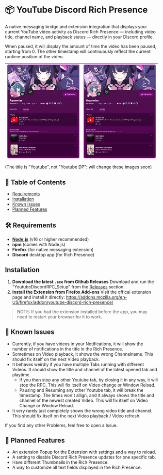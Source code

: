 # 📦 YouTube Discord Rich Presence

A native messaging bridge and extension integration that displays your current YouTube video activity as Discord Rich Presence — including video title, channel name, and playback status — directly in your Discord profile.

When paused, it will display the amount of time the video has been paused, starting from 0. The other timestamp will continuously reflect the current runtime position of the video.


| ![Image 1](example1.png) | ![Image 2](example2.png) |
|:---------------------:|:---------------------|

(The title is "Youtube", not "Youtube DP": will change these images soon)


## 📖 Table of Contents

- [Requirements](#️-requirements)
- [Installation](#installation)
- [Known Issues](#-known-issues)
- [Planned Features](#-planned-features)

## 🛠️ Requirements

- **[Node.js](https://nodejs.org/en)** (v16 or higher recommended)
- **npm** (comes with Node.js)
- **Firefox** (for native messaging extension)
- **Discord** desktop app (for Rich Presence)

## Installation

1. **Download the latest `.exe` from Github Releases**
   Download and run the "YoutubeDiscordRPC_Setup" from the [Releases](https://github.com/Aqusorias/Youtube-Discord-Rich-Presence/releases) section.
2. **Install the Extension from Firefox Add-ons**
Visit the offical extension page and install it directly: https://addons.mozilla.org/en-US/firefox/addon/youtube-discord-rich-presence/

> NOTE: If you had the extension installed before the app, you may need to restart your browser for it to work.


## 🛑 Known Issues

- Currently, if you have videos in your Notifications, it will show the number of notifications in the title in the Rich Presence.
- Sometimes on Video playback, it shows the wrong Channelname. This should fix itself on the next Video playback.
- It behaves weirdly if you have multiple Tabs running with different Videos. It should show the title and channel of the latest opened tab and playtime.
    - If you then stop any other Youtube tab, by closing it in any way, it will stop the RPC. This will fix itself on Video change or Window Reload.
    - Pausing and Resuming any other Youtube tab, it will break the timestamp. The times won't allign, and it always shows the title and channel of the newest created Video. This will fix itself on Video Change or Window Reload.
- It very rarely just completely shows the wrong video title and channel. This should fix itself on the next Video playback / Video refresh.

If you find any other Problems, feel free to open a Issue.


## 📌 Planned Features

- An extension Popup for the Extension with settings and a way to reload.
- A setting to disable Discord Rich Presence updates for one specific tab.
- Have different Thumbnails in the Rich Presence.
- A way to customize all text fields displayed in the Rich Presence.